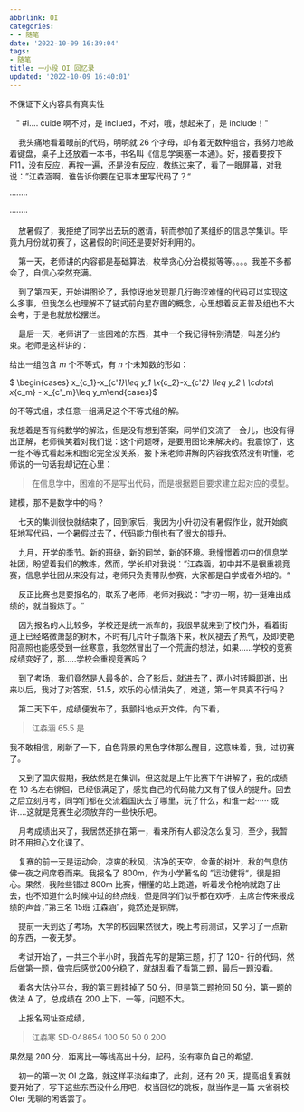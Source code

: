```yaml
---
abbrlink: OI
categories:
- - 随笔
date: '2022-10-09 16:39:04'
tags:
- 随笔
title: 一小段 OI 回忆录
updated: '2022-10-09 16:40:01'
---
```

不保证下文内容具有真实性

   " \#i.... cuide 啊不对，是 inclued，不对，哦，想起来了，是 include！"

    我头痛地看着眼前的代码，明明就 26 个字母，却有着无数种组合，我努力地敲着键盘，桌子上还放着一本书，书名叫《信息学奥塞一本通》。好，接着要按下 F11，没有反应，再按一遍，还是没有反应，教练过来了，看了一眼屏幕，对我说：”江森涵啊，谁告诉你要在记事本里写代码了？“

········

········

    放暑假了，我拒绝了同学出去玩的邀请，转而参加了某组织的信息学集训。毕竟九月份就初赛了，这暑假的时间还是要好好利用的。

    第一天，老师讲的内容都是基础算法，枚举贪心分治模拟等等。。。。我差不多都会了，自信心突然充满。

    到了第四天，开始讲图论了，我惊讶地发现那几行晦涩难懂的代码可以实现这么多事，但我怎么也理解不了链式前向星存图的概念，心里想着反正普及组也不大会考，于是也就放松摆烂。

    最后一天，老师讲了一些困难的东西，其中一个我记得特别清楚，叫差分约束。老师是这样讲的：

给出一组包含 $m$ 个不等式，有 $n$ 个未知数的形如：

$ \begin{cases} x_{c_1}-x_{c'_1}\leq y_1 \\x_{c_2}-x_{c'_2} \leq y_2 \\ \cdots\\ x_{c_m} - x_{c'_m}\leq y_m\end{cases}$

的不等式组，求任意一组满足这个不等式组的解。

我想着是否有纯数学的解法，但是没有想到答案，同学们交流了一会儿，也没有得出正解，老师微笑着对我们说：这个问题呀，是要用图论来解决的。我震惊了，这一组不等式看起来和图论完全没关系，接下来老师讲解的内容我依然没有听懂，老师说的一句话我却记在心里：

> 在信息学中，困难的不是写出代码，而是根据题目要求建立起对应的模型。

建模，那不是数学中的吗？

    七天的集训很快就结束了，回到家后，我因为小升初没有暑假作业，就开始疯狂地写代码，一个暑假过去了，代码能力倒也有了很大的提升。

    九月，开学的季节。新的班级，新的同学，新的环境。我憧憬着初中的信息学社团，盼望着我们的教练，然而，学长却对我说：”江森涵，初中并不是很重视竞赛，信息学社团从来没有过，老师只负责带队参赛，大家都是自学或者外培的。“

    反正比赛也是要报名的，联系了老师，老师对我说：”才初一啊，初一挺难出成绩的，就当锻炼了。“

    因为报名的人比较多，学校还是统一派车的，我很早就来到了校门外，看着街道上已经略微萧瑟的树木，不时有几片叶子飘落下来，秋风褪去了热气，及即使艳阳高照也能感受到一丝寒意，我忽然冒出了一个荒唐的想法，如果......学校的竞赛成绩变好了，那.....学校会重视竞赛吗？

    到了考场，我们竟然是人最多的，合了影后，就进去了，两小时转瞬即逝，出来以后，我对了对答案，51.5，欢乐的心情消失了，难道，第一年果真不行吗？

    第二天下午，成绩便发布了，我颤抖地点开文件，向下看，

> 江森涵 65.5 是

我不敢相信，刷新了一下，白色背景的黑色字体那么醒目，这意味着，我，过初赛了。

    又到了国庆假期，我依然是在集训，但这就是上午比赛下午讲解了，我的成绩在 10 名左右徘徊，已经很满足了，感觉自己的代码能力又有了很大的提升。回去之后立刻月考，同学们都在交流着国庆去了哪里，玩了什么，和谁一起······ 或许....这就是竞赛生必须放弃的一些快乐吧。

    月考成绩出来了，我居然还排在第一，看来所有人都没怎么复习，至少，我暂时不用担心文化课了。

    复赛的前一天是运动会，凉爽的秋风，洁净的天空，金黄的树叶，秋的气息仿佛一夜之间席卷而来。我报名了 800m，作为小学著名的 ”运动健将“，很是担心。果然，我险些错过 800m 比赛，懵懂的站上跑道，听着发令枪响就跑了出去，也不知道什么时候冲过的终点线，但是同学们似乎都在欢呼，主席台传来报成绩的声音，”第三名 15班 江森涵”，竟然还是铜牌。

    提前一天到达了考场，大学的校园果然很大，晚上考前测试，又学习了一点新的东西，一夜无梦。

    考试开始了，一共三个半小时，我首先写的是第三题，打了 120+ 行的代码，然后做第一题，做完后感觉200分稳了，就胡乱看了看第二题，最后一题没看。

    看各大估分平台，我的第三题挂掉了 50 分，但是第二题抢回 50 分，第一题的做法 A 了，总成绩在 200 上下，一等，问题不大。

    上报名网址查成绩，

> 江森寒 SD-048654 100 50 50 0 200

果然是 200 分，距离比一等线高出十分，起码，没有辜负自己的希望。

    初一的第一次 OI 之路，就这样平淡结束了，此刻，还有 20 天，提高组复赛就要开始了，写下这些东西没什么用吧，权当回忆的跳板，就当作是一篇 大省弱校 OIer 无聊的闲话罢了。
